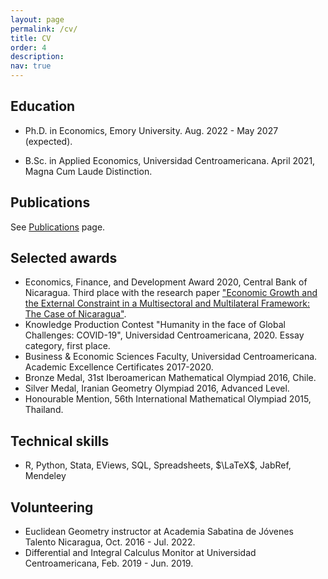 ```yaml
---
layout: page
permalink: /cv/
title: CV
order: 4
description: 
nav: true
---
```


## Education

* Ph.D. in Economics, Emory University. Aug. 2022 - May 2027 (expected).

* B.Sc. in Applied Economics, Universidad Centroamericana. April 2021, Magna Cum Laude Distinction.

## Publications

See [Publications](https://jbacaob.github.io/publications/) page.

## Selected awards

* Economics, Finance, and Development Award 2020, Central Bank of Nicaragua. Third place with the research paper ["Economic Growth and the External Constraint in a Multisectoral and Multilateral Framework: The Case of Nicaragua"](https://www.bcn.gob.ni/system/files_force/documentos/DT085_Crecimiento_econ%C3%B3mico_y_la_restricci%C3%B3n_externa.pdf?download=1).
* Knowledge Production Contest "Humanity in the face of Global Challenges: COVID-19", Universidad Centroamericana, 2020. Essay category, first place.
* Business & Economic Sciences Faculty, Universidad Centroamericana. Academic Excellence Certificates 2017-2020.
* Bronze Medal, 31st Iberoamerican Mathematical Olympiad 2016, Chile.
* Silver Medal, Iranian Geometry Olympiad 2016, Advanced Level.
* Honourable Mention, 56th International Mathematical Olympiad 2015, Thailand.

## Technical skills

* R, Python, Stata, EViews, SQL, Spreadsheets, $\LaTeX$, JabRef, Mendeley

## Volunteering

* Euclidean Geometry instructor at Academia Sabatina de Jóvenes Talento Nicaragua, Oct. 2016 - Jul. 2022.
* Differential and Integral Calculus Monitor at Universidad Centroamericana, Feb. 2019 - Jun. 2019.
